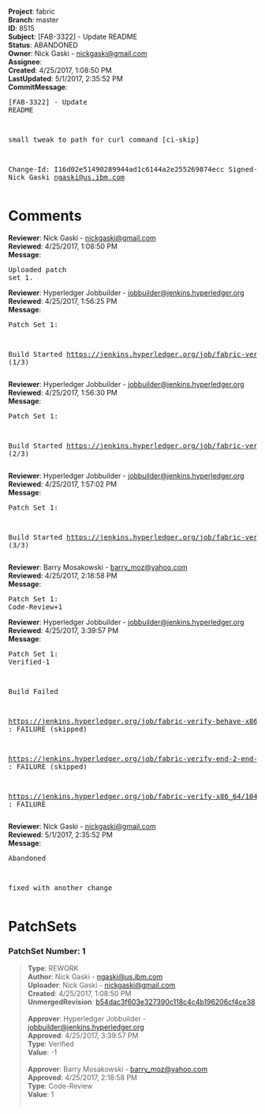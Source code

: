 <strong>Project</strong>: fabric<br><strong>Branch</strong>: master<br><strong>ID</strong>: 8515<br><strong>Subject</strong>: [FAB-3322] - Update README<br><strong>Status</strong>: ABANDONED<br><strong>Owner</strong>: Nick Gaski - nickgaski@gmail.com<br><strong>Assignee</strong>:<br><strong>Created</strong>: 4/25/2017, 1:08:50 PM<br><strong>LastUpdated</strong>: 5/1/2017, 2:35:52 PM<br><strong>CommitMessage</strong>:<br><pre>[FAB-3322] - Update README

small tweak to path for curl command
[ci-skip]

Change-Id: I16d02e51490289944ad1c6144a2e255269874ecc
Signed-off-by: Nick Gaski <ngaski@us.ibm.com>
</pre><h1>Comments</h1><strong>Reviewer</strong>: Nick Gaski - nickgaski@gmail.com<br><strong>Reviewed</strong>: 4/25/2017, 1:08:50 PM<br><strong>Message</strong>: <pre>Uploaded patch set 1.</pre><strong>Reviewer</strong>: Hyperledger Jobbuilder - jobbuilder@jenkins.hyperledger.org<br><strong>Reviewed</strong>: 4/25/2017, 1:56:25 PM<br><strong>Message</strong>: <pre>Patch Set 1:

Build Started https://jenkins.hyperledger.org/job/fabric-verify-end-2-end-x86_64/2019/ (1/3)</pre><strong>Reviewer</strong>: Hyperledger Jobbuilder - jobbuilder@jenkins.hyperledger.org<br><strong>Reviewed</strong>: 4/25/2017, 1:56:30 PM<br><strong>Message</strong>: <pre>Patch Set 1:

Build Started https://jenkins.hyperledger.org/job/fabric-verify-behave-x86_64/4552/ (2/3)</pre><strong>Reviewer</strong>: Hyperledger Jobbuilder - jobbuilder@jenkins.hyperledger.org<br><strong>Reviewed</strong>: 4/25/2017, 1:57:02 PM<br><strong>Message</strong>: <pre>Patch Set 1:

Build Started https://jenkins.hyperledger.org/job/fabric-verify-x86_64/10474/ (3/3)</pre><strong>Reviewer</strong>: Barry Mosakowski - barry_moz@yahoo.com<br><strong>Reviewed</strong>: 4/25/2017, 2:18:58 PM<br><strong>Message</strong>: <pre>Patch Set 1: Code-Review+1</pre><strong>Reviewer</strong>: Hyperledger Jobbuilder - jobbuilder@jenkins.hyperledger.org<br><strong>Reviewed</strong>: 4/25/2017, 3:39:57 PM<br><strong>Message</strong>: <pre>Patch Set 1: Verified-1

Build Failed 

https://jenkins.hyperledger.org/job/fabric-verify-behave-x86_64/4552/ : FAILURE (skipped)

https://jenkins.hyperledger.org/job/fabric-verify-end-2-end-x86_64/2019/ : FAILURE (skipped)

https://jenkins.hyperledger.org/job/fabric-verify-x86_64/10474/ : FAILURE</pre><strong>Reviewer</strong>: Nick Gaski - nickgaski@gmail.com<br><strong>Reviewed</strong>: 5/1/2017, 2:35:52 PM<br><strong>Message</strong>: <pre>Abandoned

fixed with another change</pre><h1>PatchSets</h1><h3>PatchSet Number: 1</h3><blockquote><strong>Type</strong>: REWORK<br><strong>Author</strong>: Nick Gaski - ngaski@us.ibm.com<br><strong>Uploader</strong>: Nick Gaski - nickgaski@gmail.com<br><strong>Created</strong>: 4/25/2017, 1:08:50 PM<br><strong>UnmergedRevision</strong>: [b54dac3f603e327390c118c4c4b196206cf4ce38](https://github.com/hyperledger-gerrit-archive/fabric/commit/b54dac3f603e327390c118c4c4b196206cf4ce38)<br><br><strong>Approver</strong>: Hyperledger Jobbuilder - jobbuilder@jenkins.hyperledger.org<br><strong>Approved</strong>: 4/25/2017, 3:39:57 PM<br><strong>Type</strong>: Verified<br><strong>Value</strong>: -1<br><br><strong>Approver</strong>: Barry Mosakowski - barry_moz@yahoo.com<br><strong>Approved</strong>: 4/25/2017, 2:18:58 PM<br><strong>Type</strong>: Code-Review<br><strong>Value</strong>: 1<br><br></blockquote>